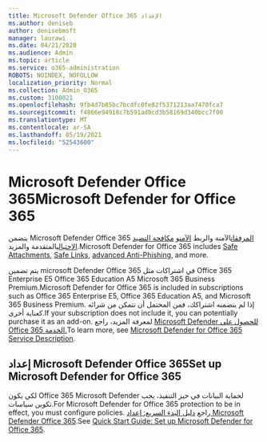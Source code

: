 ```yaml
---
title: Microsoft Defender Office 365 الإعداد
ms.author: deniseb
author: denisebmsft
manager: laurawi
ms.date: 04/21/2020
ms.audience: Admin
ms.topic: article
ms.service: o365-administration
ROBOTS: NOINDEX, NOFOLLOW
localization_priority: Normal
ms.collection: Admin_O365
ms.custom: 3100021
ms.openlocfilehash: 9fb4d7b85bc7bcdfc0fe82f5371213aa7470fca7
ms.sourcegitcommit: f4866e94918c7b591ad0cd3b58169d340bcc7f00
ms.translationtype: MT
ms.contentlocale: ar-SA
ms.lasthandoff: 05/19/2021
ms.locfileid: "52543600"
---
```

# <a name="microsoft-defender-for-office-365"></a><span data-ttu-id="04617-102">Microsoft Defender Office 365</span><span class="sxs-lookup"><span data-stu-id="04617-102">Microsoft Defender for Office 365</span></span>

<span data-ttu-id="04617-103">يتضمن Microsoft Defender Office 365 [المرفقات](/microsoft-365/security/office-365-security/atp-safe-attachments)الآمنة والربط [الآمن](/microsoft-365/security/office-365-security/atp-safe-links)و [مكافحة التصيد الاحتيالي](/microsoft-365/security/office-365-security/atp-anti-phishing)المتقدمة والمزيد.</span><span class="sxs-lookup"><span data-stu-id="04617-103">Microsoft Defender for Office 365 includes [Safe Attachments](/microsoft-365/security/office-365-security/atp-safe-attachments), [Safe Links](/microsoft-365/security/office-365-security/atp-safe-links), [advanced Anti-Phishing](/microsoft-365/security/office-365-security/atp-anti-phishing), and more.</span></span> 

<span data-ttu-id="04617-104">يتم تضمين microsoft Defender Office 365 في اشتراكات مثل Office 365 Enterprise E5 Office 365 Education A5 Microsoft 365 Business Premium.</span><span class="sxs-lookup"><span data-stu-id="04617-104">Microsoft Defender for Office 365 is included in subscriptions such as Office 365 Enterprise E5, Office 365 Education A5, and Microsoft 365 Business Premium.</span></span> <span data-ttu-id="04617-105">إذا لم يتضمنه اشتراكك، فمن المحتمل أن تتمكن من شرائه كعناية أخرى.</span><span class="sxs-lookup"><span data-stu-id="04617-105">If your subscription does not include it, you can potentially purchase it as an add-on.</span></span> <span data-ttu-id="04617-106">لمعرفة المزيد، راجع [Microsoft Defender للحصول على Office 365 الخدمة.](/office365/servicedescriptions/office-365-advanced-threat-protection-service-description)</span><span class="sxs-lookup"><span data-stu-id="04617-106">To learn more, see [Microsoft Defender for Office 365 Service Description](/office365/servicedescriptions/office-365-advanced-threat-protection-service-description).</span></span>

## <a name="set-up-microsoft-defender-for-office-365"></a><span data-ttu-id="04617-107">إعداد Microsoft Defender Office 365</span><span class="sxs-lookup"><span data-stu-id="04617-107">Set up Microsoft Defender for Office 365</span></span>

<span data-ttu-id="04617-108">لكي يكون Office 365 Microsoft Defender لحماية البيانات في حيز التنفيذ، يجب تكوين سياسات.</span><span class="sxs-lookup"><span data-stu-id="04617-108">For Microsoft Defender for Office 365 protection to be in effect, you must configure policies.</span></span> <span data-ttu-id="04617-109">راجع [دليل البدء السريع: إعداد Microsoft Defender Office 365](/microsoft-365/security/office-365-security/office-365-atp).</span><span class="sxs-lookup"><span data-stu-id="04617-109">See [Quick Start Guide: Set up Microsoft Defender for Office 365](/microsoft-365/security/office-365-security/office-365-atp).</span></span>

